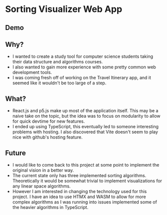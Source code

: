 # Sorting Visualizer Web App

## Demo

## Why?
  - I wanted to create a study tool for computer science students taking their data structure and algorithms courses.
  - I also wanted to gain more experience with some pretty common web development tools. 
  - I was coming fresh off of working on the Travel Itinerary app, and it seemed like it wouldn't be too large of a step.

## What? 
  - React.js and p5.js make up most of the application itself. This may be a naive take on the topic, but the idea was to focus on modularity to allow for quick devtime for new features. 
  - I ended up using TypeScript, this eventually led to someone interesting problems with hosting. I also discovered that Vite doesn't seem to play nice with github's hosting feature.

## Future
  - I would like to come back to this project at some point to implement the original vision in a better way. 
  - The current state only has three implemented sorting algorithms. Theoretically it would be somewhat trivial to implement visualizations for any linear space algorithms.
  - However I am interested in changing the technology used for this project. I have an idea to use HTMX and WASM to allow for more complex algorithms as I was running into issues implemented some of the heavier algorithms in TypeScript.
